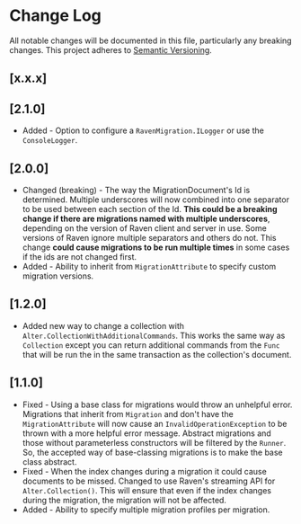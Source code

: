 # Change Log
All notable changes will be documented in this file, particularly any breaking
changes. This project adheres to [Semantic Versioning](http://semver.org).

## [x.x.x]

## [2.1.0]
- Added - Option to configure a `RavenMigration.ILogger` or use the `ConsoleLogger`.

## [2.0.0]
- Changed (breaking) - The way the MigrationDocument's Id is determined. Multiple underscores
  will now combined into one separator to be used between each section of the Id.
  **This could be a breaking change if there are migrations named with multiple
  underscores**, depending on the version of Raven client and server in use. Some
  versions of Raven ignore multiple separators and others do not. This change
  **could cause migrations to be run multiple times** in some cases if the ids are not
  changed first.
- Added - Ability to inherit from `MigrationAttribute` to specify custom migration
  versions.

## [1.2.0]
- Added new way to change a collection with
  ```Alter.CollectionWithAdditionalCommands```. This works the same way as
  ```Collection``` except you can return additional commands from the ```Func```
  that will be run the in the same transaction as the collection's document.

## [1.1.0]
- Fixed - Using a base class for migrations would throw an unhelpful error.
  Migrations that inherit from ```Migration``` and don't have the
  ```MigrationAttribute``` will now cause an ```InvalidOperationException``` to be
  thrown with a more helpful error message. Abstract migrations and those without
  parameterless constructors will be filtered by the ```Runner```. So, the
  accepted way of base-classing migrations is to make the base class abstract.
- Fixed - When the index changes during a migration it could cause documents to be
  missed. Changed to use Raven's streaming API for ```Alter.Collection()```. This
  will ensure that even if the index changes during the migration, the migration
  will not be affected.
- Added - Ability to specify multiple migration profiles per migration.
